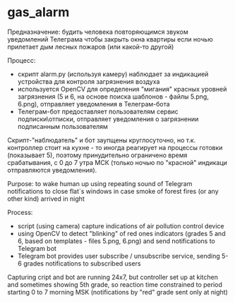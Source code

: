 # gas_alarm

Предназначение: будить человека повторяющимся звуком уведомлений Телеграма чтобы закрыть окна квартиры если ночью прилетает дым лесных пожаров (или какой-то другой)

Процесс:
- скрипт alarm.py (используя камеру) наблюдает за индикацией устройства для контроля загрязнения воздуха 
- используется OpenCV для определения "мигания" красных уровней загрязнения (5 и 6, на основе поиска шаблонов - файлы 5.png, 6.png), отправляет уведомления в Телеграм-бота
- Телеграм-бот предоставляет пользователям сервис подписки\отписки, отправляет уведомления о загрязнении подписанным пользователям

Скрипт-"наблюдатель" и бот заупщены круглосуточно, но т.к. контроллер стоит на кухне - то иногда реагирует на процессы готовки (показывает 5), поэтому принудительно ограничено время срабатывания, с 0 до 7 утра МСК (только ночью по "красной" индикаци отправляются уведомления). 


Purpose: to wake human up using repeating sound of Telegram notifications to close flat`s windows in case smoke of forest fires (or any other kind) arrived in night

Process:
- script (using camera) capture indications of air pollution control device 
- using OpenCV to detect "blinking" of red ones indicators (grades 5 and 6, based on templates - files 5.png, 6.png) and send notifications to Telegram bot
- Telegram bot provides user subscribe / unsubscribe service, sending 5-6 grades notifications to subscribed users

Capturing cript and bot are running 24x7, but controller set up at kitchen and sometimes showing 5th grade, so reaction time constrained to period starting 0 to 7 morning MSK (notifications by "red" grade sent only at night)
